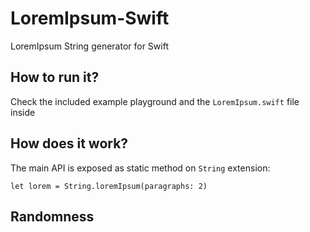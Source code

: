 # LoremIpsum-Swift
LoremIpsum String generator for Swift

## How to run it? 
Check the included example playground and the `LoremIpsum.swift` file inside

## How does it work? 
The main API is exposed as static method on `String` extension: 

    let lorem = String.loremIpsum(paragraphs: 2)

## Randomness
